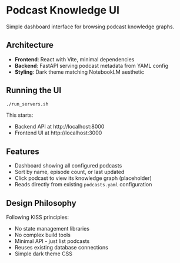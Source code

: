 # Podcast Knowledge UI

Simple dashboard interface for browsing podcast knowledge graphs.

## Architecture

- **Frontend**: React with Vite, minimal dependencies
- **Backend**: FastAPI serving podcast metadata from YAML config
- **Styling**: Dark theme matching NotebookLM aesthetic

## Running the UI

```bash
./run_servers.sh
```

This starts:
- Backend API at http://localhost:8000
- Frontend UI at http://localhost:3000

## Features

- Dashboard showing all configured podcasts
- Sort by name, episode count, or last updated
- Click podcast to view its knowledge graph (placeholder)
- Reads directly from existing `podcasts.yaml` configuration

## Design Philosophy

Following KISS principles:
- No state management libraries
- No complex build tools
- Minimal API - just list podcasts
- Reuses existing database connections
- Simple dark theme CSS